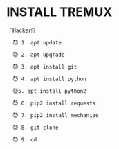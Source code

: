 # INSTALL TREMUX 
     👾Hacker👾
     
      😈 1. apt update
       
      😈 2. apt upgrade
       
      😈 3. apt install git
       
      😈 4. apt install python
       
      😈5. apt install python2
       
      😈 6. pip2 install requests
       
      😈 7. pip2 install mechanize
       
      😈 8. git clone 
      
      😈 9. cd 

